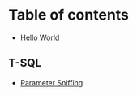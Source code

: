 # Table of contents

* [Hello World](README.md)

## T-SQL

* [Parameter Sniffing](t-sql/parameter-sniffing.md)
